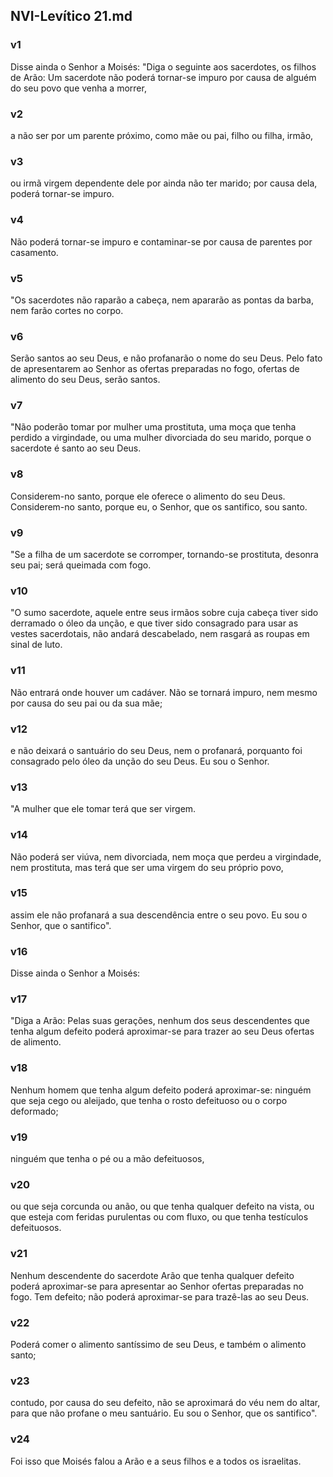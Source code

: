 ## NVI-Levítico 21.md
### v1
 Disse ainda o Senhor a Moisés: "Diga o seguinte aos sacerdotes, os filhos de Arão: Um sacerdote não poderá tornar-se impuro por causa de alguém do seu povo que venha a morrer,
### v2
 a não ser por um parente próximo, como mãe ou pai, filho ou filha, irmão,
### v3
 ou irmã virgem dependente dele por ainda não ter marido; por causa dela, poderá tornar-se impuro.
### v4
 Não poderá tornar-se impuro e contaminar-se por causa de parentes por casamento.
### v5
 "Os sacerdotes não raparão a cabeça, nem apararão as pontas da barba, nem farão cortes no corpo.
### v6
 Serão santos ao seu Deus, e não profanarão o nome do seu Deus. Pelo fato de apresentarem ao Senhor as ofertas preparadas no fogo, ofertas de alimento do seu Deus, serão santos.
### v7
 "Não poderão tomar por mulher uma prostituta, uma moça que tenha perdido a virgindade, ou uma mulher divorciada do seu marido, porque o sacerdote é santo ao seu Deus.
### v8
 Considerem-no santo, porque ele oferece o alimento do seu Deus. Considerem-no santo, porque eu, o Senhor, que os santifico, sou santo.
### v9
 "Se a filha de um sacerdote se corromper, tornando-se prostituta, desonra seu pai; será queimada com fogo.
### v10
 "O sumo sacerdote, aquele entre seus irmãos sobre cuja cabeça tiver sido derramado o óleo da unção, e que tiver sido consagrado para usar as vestes sacerdotais, não andará descabelado, nem rasgará as roupas em sinal de luto.
### v11
 Não entrará onde houver um cadáver. Não se tornará impuro, nem mesmo por causa do seu pai ou da sua mãe;
### v12
 e não deixará o santuário do seu Deus, nem o profanará, porquanto foi consagrado pelo óleo da unção do seu Deus. Eu sou o Senhor.
### v13
 "A mulher que ele tomar terá que ser virgem.
### v14
 Não poderá ser viúva, nem divorciada, nem moça que perdeu a virgindade, nem prostituta, mas terá que ser uma virgem do seu próprio povo,
### v15
 assim ele não profanará a sua descendência entre o seu povo. Eu sou o Senhor, que o santifico".
### v16
 Disse ainda o Senhor a Moisés:
### v17
 "Diga a Arão: Pelas suas gerações, nenhum dos seus descendentes que tenha algum defeito poderá aproximar-se para trazer ao seu Deus ofertas de alimento.
### v18
 Nenhum homem que tenha algum defeito poderá aproximar-se: ninguém que seja cego ou aleijado, que tenha o rosto defeituoso ou o corpo deformado;
### v19
 ninguém que tenha o pé ou a mão defeituosos,
### v20
 ou que seja corcunda ou anão, ou que tenha qualquer defeito na vista, ou que esteja com feridas purulentas ou com fluxo, ou que tenha testículos defeituosos.
### v21
 Nenhum descendente do sacerdote Arão que tenha qualquer defeito poderá aproximar-se para apresentar ao Senhor ofertas preparadas no fogo. Tem defeito; não poderá aproximar-se para trazê-las ao seu Deus.
### v22
 Poderá comer o alimento santíssimo de seu Deus, e também o alimento santo;
### v23
 contudo, por causa do seu defeito, não se aproximará do véu nem do altar, para que não profane o meu santuário. Eu sou o Senhor, que os santifico".
### v24
 Foi isso que Moisés falou a Arão e a seus filhos e a todos os israelitas.
